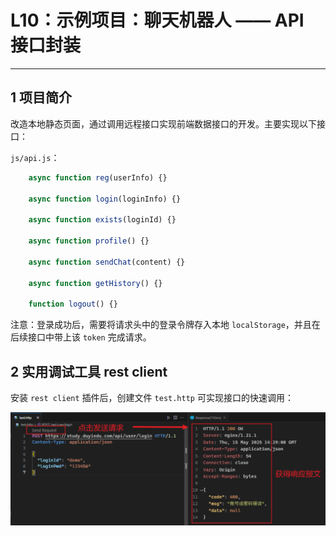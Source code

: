 # L10：示例项目：聊天机器人 —— API 接口封装

---



## 1 项目简介

改造本地静态页面，通过调用远程接口实现前端数据接口的开发。主要实现以下接口：

`js/api.js`：

```js
    async function reg(userInfo) {}

    async function login(loginInfo) {}

    async function exists(loginId) {}

    async function profile() {}

    async function sendChat(content) {}

    async function getHistory() {}

    function logout() {}
```

注意：登录成功后，需要将请求头中的登录令牌存入本地 `localStorage`，并且在后续接口中带上该 `token` 完成请求。



## 2 实用调试工具 rest client

安装 `rest client` 插件后，创建文件 `test.http` 可实现接口的快速调用：

![](../assets/10.1.png)
